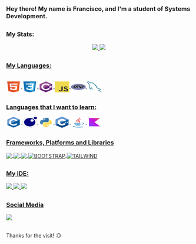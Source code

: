### Hey there! My name is Francisco, and I'm a student of Systems Development.

##
### My Stats:
<div align="center">
  <a href="https://github.com/ppro01">
  <img height="180em" src="https://github-readme-stats.vercel.app/api?username=ppro01&show_icons=true&theme=radical&include_all_commits=true&count_private=true"/>
    
  <img height="180em" src="https://github-readme-stats.vercel.app/api/top-langs/?username=ppro01&layout=compact&langs_count=7&theme=radical"/>
</div>
  
  ##

  ### My Languages:
  
<div style="display: inline_block">
  <br>
  <img align="center" height="30" width="40" src="https://raw.githubusercontent.com/devicons/devicon/master/icons/html5/html5-original.svg">
  <img align="center" height="30" width="40" src="https://raw.githubusercontent.com/devicons/devicon/master/icons/css3/css3-original.svg">
  <img align="center" height="30" width="40" src="https://raw.githubusercontent.com/devicons/devicon/master/icons/csharp/csharp-original.svg">
  <img align="center" height="30" width="40" src="https://raw.githubusercontent.com/devicons/devicon/master/icons/javascript/javascript-original.svg">
  <img align="center" height="30" width="40" src="https://raw.githubusercontent.com/devicons/devicon/master/icons/php/php-original.svg">
  <img align="center" height="30" width="40" src="https://raw.githubusercontent.com/devicons/devicon/master/icons/mysql/mysql-original.svg">
</div>

  ##
  
  ### Languages that I want to learn:
<div style="display: inline_block">
  <img align="center" height="30" width="40" src="https://raw.githubusercontent.com/devicons/devicon/master/icons/c/c-original.svg">
  <img align="center" height="30" width="40" src="https://raw.githubusercontent.com/devicons/devicon/master/icons/lua/lua-original.svg">
  <img align="center" height="30" width="40" src="https://raw.githubusercontent.com/devicons/devicon/master/icons/python/python-original.svg">
  <img align="center" height="30" width="40" src="https://raw.githubusercontent.com/devicons/devicon/master/icons/cplusplus/cplusplus-original.svg">
  <img align="center" height="30" width="40" src="https://raw.githubusercontent.com/devicons/devicon/master/icons/java/java-original.svg">
  <img align="center" height="30" width="40" src="https://raw.githubusercontent.com/devicons/devicon/master/icons/kotlin/kotlin-original.svg">
</div>

  ##

### Frameworks, Platforms and Libraries

<div style="display: inline_block">  
    <img align="center" src="https://img.shields.io/badge/Node.js-43853D?style=for-the-badge&logo=node.js&logoColor=white">
    <img align="center" src="https://img.shields.io/badge/React-20232A?style=for-the-badge&logo=react&logoColor=61DAFB">
    <img align="center" src="https://img.shields.io/badge/React_Native-20232A?style=for-the-badge&logo=react&logoColor=61DAFB">
    <img align="center" src="https://img.shields.io/badge/Bootstrap-563D7C?style=for-the-badge&logo=bootstrap&logoColor=white" alt="BOOTSTRAP">
    <img align="center" src="https://img.shields.io/badge/Tailwind_CSS-38B2AC?style=for-the-badge&logo=tailwind-css&logoColor=white" alt="TAILWIND">
</div>
  
  ##

### My IDE:
<div style="display: inline_block">  
    <img src="https://img.shields.io/badge/Visual_Studio-5C2D91?style=for-the-badge&logo=visual%20studio&logoColor=white">
    <img src="https://img.shields.io/badge/Visual_Studio_Code-0078D4?style=for-the-badge&logo=visual%20studio%20code&logoColor=white">
    <img src="https://img.shields.io/badge/NeoVim-%2357A143.svg?&style=for-the-badge&logo=neovim&logoColor=black">
</div>

  ##
  
  ### Social Media
<div> 
  <a href="https://www.instagram.com/ppero01/" target="_blank"><img src="https://img.shields.io/badge/-Instagram-%23E4405F?style=for-the-badge&logo=instagram&logoColor=white" target="_blank"></a>
</div>
  
  ##
  
Thanks for the visit! :D
